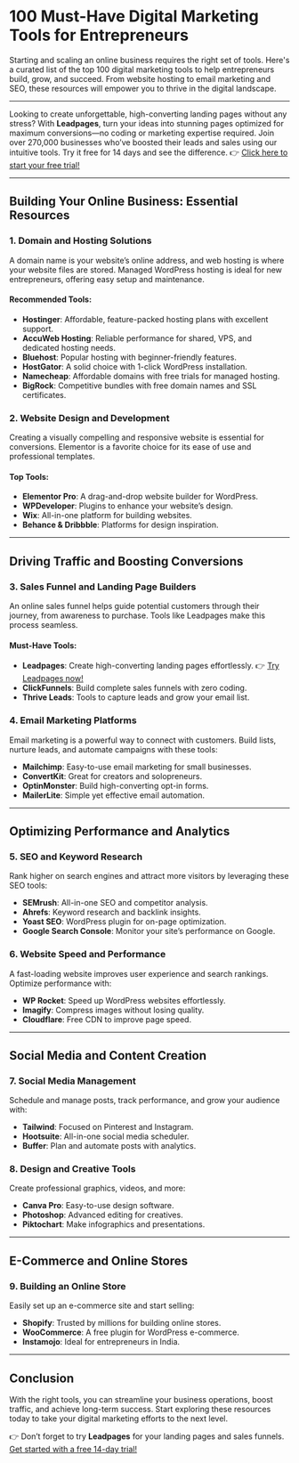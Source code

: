 # 100 Must-Have Digital Marketing Tools for Entrepreneurs

Starting and scaling an online business requires the right set of tools. Here's a curated list of the top 100 digital marketing tools to help entrepreneurs build, grow, and succeed. From website hosting to email marketing and SEO, these resources will empower you to thrive in the digital landscape.

---

Looking to create unforgettable, high-converting landing pages without any stress? With **Leadpages**, turn your ideas into stunning pages optimized for maximum conversions—no coding or marketing expertise required. Join over 270,000 businesses who’ve boosted their leads and sales using our intuitive tools. Try it free for 14 days and see the difference. 👉 [Click here to start your free trial!](https://bit.ly/LEadPages)

---

## Building Your Online Business: Essential Resources

### **1. Domain and Hosting Solutions**
A domain name is your website’s online address, and web hosting is where your website files are stored. Managed WordPress hosting is ideal for new entrepreneurs, offering easy setup and maintenance.

#### **Recommended Tools:**
- **Hostinger**: Affordable, feature-packed hosting plans with excellent support.
- **AccuWeb Hosting**: Reliable performance for shared, VPS, and dedicated hosting needs.
- **Bluehost**: Popular hosting with beginner-friendly features.
- **HostGator**: A solid choice with 1-click WordPress installation.
- **Namecheap**: Affordable domains with free trials for managed hosting.
- **BigRock**: Competitive bundles with free domain names and SSL certificates.

### **2. Website Design and Development**
Creating a visually compelling and responsive website is essential for conversions. Elementor is a favorite choice for its ease of use and professional templates.

#### **Top Tools:**
- **Elementor Pro**: A drag-and-drop website builder for WordPress.
- **WPDeveloper**: Plugins to enhance your website’s design.
- **Wix**: All-in-one platform for building websites.
- **Behance & Dribbble**: Platforms for design inspiration.

---

## Driving Traffic and Boosting Conversions

### **3. Sales Funnel and Landing Page Builders**
An online sales funnel helps guide potential customers through their journey, from awareness to purchase. Tools like Leadpages make this process seamless.

#### **Must-Have Tools:**
- **Leadpages**: Create high-converting landing pages effortlessly. 👉 [Try Leadpages now!](https://bit.ly/LEadPages)
- **ClickFunnels**: Build complete sales funnels with zero coding.
- **Thrive Leads**: Tools to capture leads and grow your email list.

### **4. Email Marketing Platforms**
Email marketing is a powerful way to connect with customers. Build lists, nurture leads, and automate campaigns with these tools:
- **Mailchimp**: Easy-to-use email marketing for small businesses.
- **ConvertKit**: Great for creators and solopreneurs.
- **OptinMonster**: Build high-converting opt-in forms.
- **MailerLite**: Simple yet effective email automation.

---

## Optimizing Performance and Analytics

### **5. SEO and Keyword Research**
Rank higher on search engines and attract more visitors by leveraging these SEO tools:
- **SEMrush**: All-in-one SEO and competitor analysis.
- **Ahrefs**: Keyword research and backlink insights.
- **Yoast SEO**: WordPress plugin for on-page optimization.
- **Google Search Console**: Monitor your site’s performance on Google.

### **6. Website Speed and Performance**
A fast-loading website improves user experience and search rankings. Optimize performance with:
- **WP Rocket**: Speed up WordPress websites effortlessly.
- **Imagify**: Compress images without losing quality.
- **Cloudflare**: Free CDN to improve page speed.

---

## Social Media and Content Creation

### **7. Social Media Management**
Schedule and manage posts, track performance, and grow your audience with:
- **Tailwind**: Focused on Pinterest and Instagram.
- **Hootsuite**: All-in-one social media scheduler.
- **Buffer**: Plan and automate posts with analytics.

### **8. Design and Creative Tools**
Create professional graphics, videos, and more:
- **Canva Pro**: Easy-to-use design software.
- **Photoshop**: Advanced editing for creatives.
- **Piktochart**: Make infographics and presentations.

---

## E-Commerce and Online Stores

### **9. Building an Online Store**
Easily set up an e-commerce site and start selling:
- **Shopify**: Trusted by millions for building online stores.
- **WooCommerce**: A free plugin for WordPress e-commerce.
- **Instamojo**: Ideal for entrepreneurs in India.

---

## Conclusion

With the right tools, you can streamline your business operations, boost traffic, and achieve long-term success. Start exploring these resources today to take your digital marketing efforts to the next level.

👉 Don’t forget to try **Leadpages** for your landing pages and sales funnels. [Get started with a free 14-day trial!](https://bit.ly/LEadPages)
